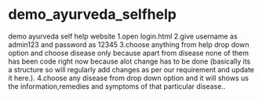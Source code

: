 # demo_ayurveda_selfhelp
demo ayurveda self help website
1.open login.html
2.give username as admin123 and password as 12345
3.choose anything from help drop down option and choose disease only because apart from disease none of them has been code right now because alot change has to be done (basically its a structure so will regularly add changes as per our requirement and update it here.).
4.choose any disease from drop down option and it will shows us the information,remedies and symptoms of that particular disease..
